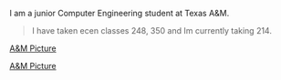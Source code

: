 
I am a junior Computer Engineering student at Texas A&M.

>I have taken ecen classes 248, 350 and Im currently taking 214.

[A&M Picture](/aTm.md)

[A&M Picture](/)
